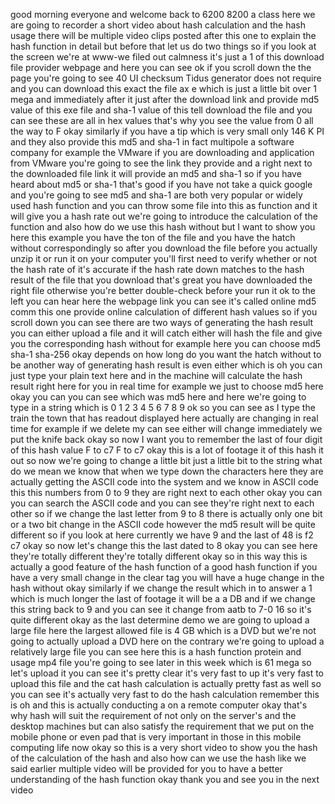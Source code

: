 good morning everyone and welcome back to 6200 8200 a class here we are going to recorder a short video about hash calculation and the hash usage there will be multiple video clips posted after this one to explain the hash function in detail but before that let us do two things so if you look at the screen we're at www-we filed out calmness it's just a 1 of this download file provider webpage and here you can see ok if you scroll down the the page you're going to see 40 UI checksum Tidus generator does not require and you can download this exact the file ax e which is just a little bit over 1 mega and immediately after it just after the download link and provide md5 value of this exe file and sha-1 value of this tell download the file and you can see these are all in hex values that's why you see the value from 0 all the way to F okay similarly if you have a tip which is very small only 146 K PI and they also provide this md5 and sha-1 in fact multipole a software company for example the VMware if you are downloading and application from VMware you're going to see the link they provide and a right next to the downloaded file link it will provide an md5 and sha-1 so if you have heard about md5 or sha-1 that's good if you have not take a quick google and you're going to see md5 and sha-1 are both very popular or widely used hash function and you can throw some file into this as function and it will give you a hash rate out we're going to introduce the calculation of the function and also how do we use this hash without but I want to show you here this example you have the ton of the file and you have the hatch without correspondingly so after you download the file before you actually unzip it or run it on your computer you'll first need to verify whether or not the hash rate of it's accurate if the hash rate down matches to the hash result of the file that you download that's great you have downloaded the right file otherwise you're better double-check before your run it ok to the left you can hear here the webpage link you can see it's called online md5 comm this one provide online calculation of different hash values so if you scroll down you can see there are two ways of generating the hash result you can either upload a file and it will catch either will hash the file and give you the corresponding hash without for example here you can choose md5 sha-1 sha-256 okay depends on how long do you want the hatch without to be another way of generating hash result is even either which is oh you can just type your plain text here and in the machine will calculate the hash result right here for you in real time for example we just to choose md5 here okay you can you can see which was md5 here and here we're going to type in a string which is 0 1 2 3 4 5 6 7 8 9 ok so you can see as I type the train the town that has readout displayed here actually are changing in real time for example if we delete my can see either will change immediately we put the knife back okay so now I want you to remember the last of four digit of this hash value F to c7 F to c7 okay this is a lot of footage it of this hash it out so now we're going to change a little bit just a little bit to the string what do we mean we know that when we type down the characters here they are actually getting the ASCII code into the system and we know in ASCII code this this numbers from 0 to 9 they are right next to each other okay you can you can search the ASCII code and you can see they're right next to each other so if we change the last letter from 9 to 8 there is actually only one bit or a two bit change in the ASCII code however the md5 result will be quite different so if you look at here currently we have 9 and the last of 48 is f2 c7 okay so now let's change this the last dated to 8 okay you can see here they're totally different they're totally different okay so in this way this is actually a good feature of the hash function of a good hash function if you have a very small change in the clear tag you will have a huge change in the hash without okay similarly if we change the result which in to answer a 1 which is much longer the last of footage it will be a a DB and if we change this string back to 9 and you can see it change from aatb to 7-0 16 so it's quite different okay as the last determine demo we are going to upload a large file here the largest allowed file is 4 GB which is a DVD but we're not going to actually upload a DVD here on the contrary we're going to upload a relatively large file you can see here this is a hash function protein and usage mp4 file you're going to see later in this week which is 61 mega so let's upload it you can see it's pretty clear it's very fast to up it's very fast to upload this file and the cat hash calculation is actually pretty fast as well so you can see it's actually very fast to do the hash calculation remember this is oh and this is actually conducting a on a remote computer okay that's why hash will suit the requirement of not only on the server's and the desktop machines but can also satisfy the requirement that we put on the mobile phone or even pad that is very important in those in this mobile computing life now okay so this is a very short video to show you the hash of the calculation of the hash and also how can we use the hash like we said earlier multiple video will be provided for you to have a better understanding of the hash function okay thank you and see you in the next video  
